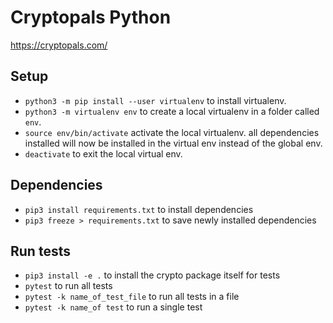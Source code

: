 # Cryptopals Python

https://cryptopals.com/

## Setup

- `python3 -m pip install --user virtualenv` to install virtualenv.
- `python3 -m virtualenv env` to create a local virtualenv in a folder called `env`.
- `source env/bin/activate` activate the local virtualenv. all dependencies installed will now be installed in the virtual env instead of the global env.
- `deactivate` to exit the local virtual env.

## Dependencies

- `pip3 install requirements.txt` to install dependencies
- `pip3 freeze > requirements.txt` to save newly installed dependencies

## Run tests

- `pip3 install -e .` to install the crypto package itself for tests
- `pytest` to run all tests
- `pytest -k name_of_test_file` to run all tests in a file
- `pytest -k name_of test` to run a single test
